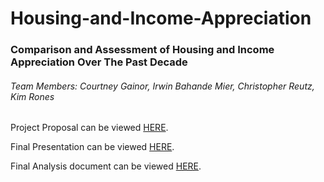 # Housing-and-Income-Appreciation
### Comparison and Assessment of Housing and Income Appreciation Over The Past Decade
###### Team Members: Courtney Gainor, Irwin Bahande Mier, Christopher Reutz, Kim Rones


Project Proposal can be viewed [HERE](https://docs.google.com/document/d/1GNW5EBcAHEaGKspro3OUZQ_s-xoYbFBdVwfM274qYFE/edit?usp=sharing).

Final Presentation can be viewed [HERE](https://docs.google.com/presentation/d/11LIP81SAIYE_vDEbmy0Ffq1gUQE2RwP6vvh0Q2jQDt4/edit?usp=sharing).

Final Analysis document can be viewed [HERE](https://docs.google.com/document/d/1azehLEiI-S2TYoOlkxLmXrI-YYCvox6CC1PjlegWQQM/edit?usp=sharing).